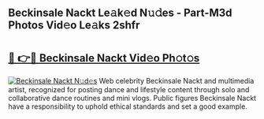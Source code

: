 ## Beckinsale Nackt Le𝚊k𝚎d N𝚞𝚍es - Part-M3d Photos Vid𝚎o Le𝚊ks 2shfr

# <h2><a href="http://fb34ee.evod.top/?m=Beckinsale+Nackt">🔗 👉🔴 Beckinsale Nackt Vid𝚎o Ph𝚘t𝚘s</a></h2>

[![Beckinsale Nackt N𝚞d𝚎s](https://i.imgur.com/8V9OHl7.gif)](http://fb34ee.evod.top/?m=Beckinsale+Nackt)
Web celebrity Beckinsale Nackt and multimedia artist, recognized for posting dance and lifestyle content through solo and collaborative dance routines and mini vlogs. Public figures Beckinsale Nackt have a responsibility to uphold ethical standards and set a good example. 
